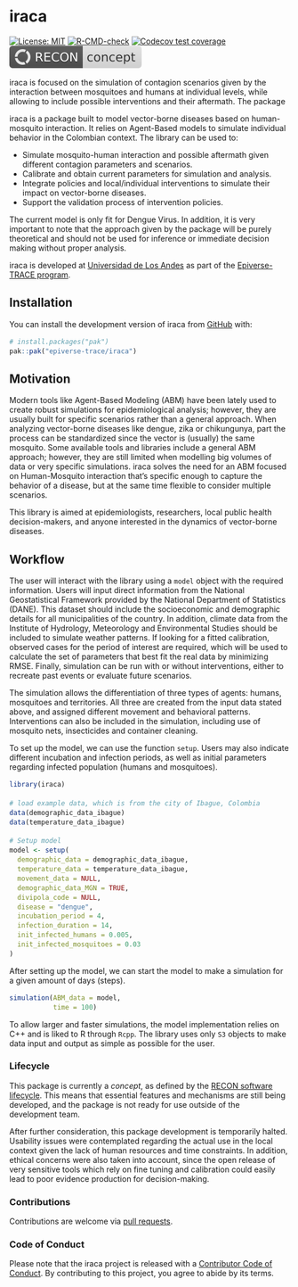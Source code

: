 
<!-- README.md is generated from README.Rmd. Please edit that file. -->
<!-- The code to render this README is stored in .github/workflows/render-readme.yaml -->
<!-- Variables marked with double curly braces will be transformed beforehand: -->
<!-- `packagename` is extracted from the DESCRIPTION file -->
<!-- `gh_repo` is extracted via a special environment variable in GitHub Actions -->

# iraca

<!-- badges: start -->

[![License:
MIT](https://img.shields.io/badge/License-MIT-yellow.svg)](https://opensource.org/license/mit/)
[![R-CMD-check](https://github.com/epiverse-trace/iraca/actions/workflows/R-CMD-check.yaml/badge.svg)](https://github.com/epiverse-trace/iraca/actions/workflows/R-CMD-check.yaml)
[![Codecov test
coverage](https://codecov.io/gh/epiverse-trace/iraca/branch/main/graph/badge.svg)](https://app.codecov.io/gh/epiverse-trace/iraca?branch=main)
[![lifecycle-concept](https://raw.githubusercontent.com/reconverse/reconverse.github.io/master/images/badge-concept.svg)](https://www.reconverse.org/lifecycle.html#concept)
<!-- badges: end -->

iraca is focused on the simulation of contagion scenarios given by the
interaction between mosquitoes and humans at individual levels, while
allowing to include possible interventions and their aftermath. The
package

iraca is a package built to model vector-borne diseases based on
human-mosquito interaction. It relies on Agent-Based models to simulate
individual behavior in the Colombian context. The library can be used
to:

- Simulate mosquito-human interaction and possible aftermath given
  different contagion parameters and scenarios.
- Calibrate and obtain current parameters for simulation and analysis.
- Integrate policies and local/individual interventions to simulate
  their impact on vector-borne diseases.
- Support the validation process of intervention policies.

The current model is only fit for Dengue Virus. In addition, it is very
important to note that the approach given by the package will be purely
theoretical and should not be used for inference or immediate decision
making without proper analysis.

<!-- This sentence is optional and can be removed -->

iraca is developed at [Universidad de Los
Andes](https://uniandes.edu.co/) as part of the [Epiverse-TRACE
program](https://data.org/initiatives/epiverse/).

## Installation

You can install the development version of iraca from
[GitHub](https://github.com/) with:

``` r
# install.packages("pak")
pak::pak("epiverse-trace/iraca")
```

## Motivation

Modern tools like Agent-Based Modeling (ABM) have been lately used to
create robust simulations for epidemiological analysis; however, they
are usually built for specific scenarios rather than a general approach.
When analyzing vector-borne diseases like dengue, zika or chikungunya,
part the process can be standardized since the vector is (usually) the
same mosquito. Some available tools and libraries include a general ABM
approach; however, they are still limited when modelling big volumes of
data or very specific simulations. iraca solves the need for an ABM
focused on Human-Mosquito interaction that’s specific enough to capture
the behavior of a disease, but at the same time flexible to consider
multiple scenarios.

This library is aimed at epidemiologists, researchers, local public
health decision-makers, and anyone interested in the dynamics of
vector-borne diseases.

## Workflow

The user will interact with the library using a `model` object with the
required information. Users will input direct information from the
National Geostatistical Framework provided by the National Department of
Statistics (DANE). This dataset should include the socioeconomic and
demographic details for all municipalities of the country. In addition,
climate data from the Institute of Hydrology, Meteorology and
Environmental Studies should be included to simulate weather patterns.
If looking for a fitted calibration, observed cases for the period of
interest are required, which will be used to calculate the set of
parameters that best fit the real data by minimizing RMSE. Finally,
simulation can be run with or without interventions, either to recreate
past events or evaluate future scenarios.

The simulation allows the differentiation of three types of agents:
humans, mosquitoes and territories. All three are created from the input
data stated above, and assigned different movement and behavioral
patterns. Interventions can also be included in the simulation,
including use of mosquito nets, insecticides and container cleaning.

To set up the model, we can use the function `setup`. Users may also
indicate different incubation and infection periods, as well as initial
parameters regarding infected population (humans and mosquitoes).

``` r
library(iraca)

# load example data, which is from the city of Ibague, Colombia
data(demographic_data_ibague)
data(temperature_data_ibague)

# Setup model
model <- setup(
  demographic_data = demographic_data_ibague,
  temperature_data = temperature_data_ibague,
  movement_data = NULL,
  demographic_data_MGN = TRUE,
  divipola_code = NULL,
  disease = "dengue",
  incubation_period = 4,
  infection_duration = 14,
  init_infected_humans = 0.005,
  init_infected_mosquitoes = 0.03
)
```

After setting up the model, we can start the model to make a simulation
for a given amount of days (steps).

``` r
simulation(ABM_data = model,
           time = 100)
```

To allow larger and faster simulations, the model implementation relies
on C++ and is liked to R through `Rcpp`. The library uses only `S3`
objects to make data input and output as simple as possible for the
user.

### Lifecycle

This package is currently a *concept*, as defined by the [RECON software
lifecycle](https://www.reconverse.org/lifecycle.html). This means that
essential features and mechanisms are still being developed, and the
package is not ready for use outside of the development team.

After further consideration, this package development is temporarily
halted. Usability issues were contemplated regarding the actual use in
the local context given the lack of human resources and time
constraints. In addition, ethical concerns were also taken into account,
since the open release of very sensitive tools which rely on fine tuning
and calibration could easily lead to poor evidence production for
decision-making.

### Contributions

Contributions are welcome via [pull
requests](https://github.com/epiverse-trace/iraca/pulls).

### Code of Conduct

Please note that the iraca project is released with a [Contributor Code
of
Conduct](https://github.com/epiverse-trace/.github/blob/main/CODE_OF_CONDUCT.md).
By contributing to this project, you agree to abide by its terms.
